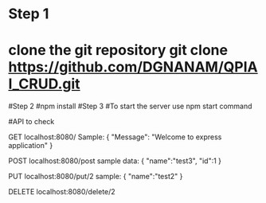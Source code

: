 # Step 1
# clone the git repository git clone https://github.com/DGNANAM/QPIAI_CRUD.git
#Step 2
#npm install
#Step 3
#To start the server use npm start command


#API to check

GET localhost:8080/
Sample:
{
    "Message": "Welcome to express application"
}

POST localhost:8080/post
sample data:
{
"name":"test3",
"id":1
}

PUT localhost:8080/put/2
sample:
{
"name":"test2"
}

DELETE localhost:8080/delete/2
